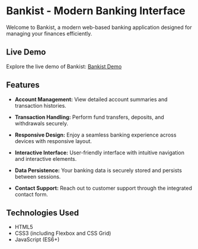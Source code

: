 # Bankist - Modern Banking Interface

Welcome to Bankist, a modern web-based banking application designed for managing your finances efficiently.


## Live Demo

Explore the live demo of Bankist: [Bankist Demo](https://66439285b7c2d7058ad72f0a--meek-crisp-10849a.netlify.app/)

## Features

- **Account Management:** View detailed account summaries and transaction histories.
  
- **Transaction Handling:** Perform fund transfers, deposits, and withdrawals securely.
  
- **Responsive Design:** Enjoy a seamless banking experience across devices with responsive layout.
  
- **Interactive Interface:** User-friendly interface with intuitive navigation and interactive elements.
  
- **Data Persistence:** Your banking data is securely stored and persists between sessions.
  
- **Contact Support:** Reach out to customer support through the integrated contact form.

## Technologies Used

- HTML5
- CSS3 (including Flexbox and CSS Grid)
- JavaScript (ES6+)

